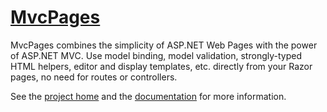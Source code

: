 [MvcPages][1]
=============
MvcPages combines the simplicity of ASP.NET Web Pages with the
power of ASP.NET MVC. Use model binding, model validation,
strongly-typed HTML helpers, editor and display templates, etc.
directly from your Razor pages, no need for routes or controllers.

See the [project home][1] and the [documentation][2] for more information.

[1]: http://maxtoroq.github.io/MvcPages/
[2]: docs/README.md
